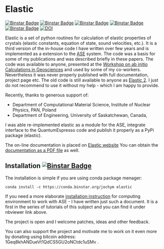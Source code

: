 Elastic
=======

[![Binstar Badge](https://binstar.org/jochym/elastic/badges/version.svg)](https://binstar.org/jochym/elastic)
[![Binstar Badge](https://binstar.org/jochym/elastic/badges/build.svg)](https://binstar.org/jochym/elastic/builds)
[![Binstar Badge](https://binstar.org/jochym/elastic/badges/downloads.svg)](https://binstar.org/jochym/elastic)
[![Binstar Badge](https://binstar.org/jochym/elastic/badges/license.svg)](https://binstar.org/jochym/elastic)
[![Binstar Badge](https://binstar.org/jochym/elastic/badges/installer/conda.svg)](https://conda.binstar.org/jochym)
[![DOI](https://zenodo.org/badge/doi/10.5281/zenodo.18759.svg)](http://dx.doi.org/10.5281/zenodo.18759)


Elastic is a set of python routines for calculation of elastic properties of 
crystals (elastic constants, equation of state, sound velocities, etc.). 
It is a third version of the in-house code I have 
written over few years and is implemented as a extension to the
[ASE](https://wiki.fysik.dtu.dk/ase/) system.
The code was a basis for some of my publications and was 
described briefly in these papers. The code was available to anyone, presented 
at the [Workshop on ab initio Calculations in Geosciences](http://wolf.ifj.edu.pl/workshop/work2008/)
and used by some of my co-workers. Nevertheless it was never properly published with
full documentation, project page etc. The old code is still available
to anyone as [Elastic 2](http://wolf.ifj.edu.pl/~jochym/elastic2/elastic2.tgz>).
I just do not recommend to use it without my help - which I am happy to provide.

Recently, thanks to generous support of:
* Department of Computational Material Science, Institute of Nuclear Physics, PAN, Poland
* Department of Engineering, University of Saskatchewan, Canada, 

I was able re-implemented elastic as a module for the 
ASE, integrate interface to the QuantumEspresso code and publish 
it properly as a PyPi package (elastic).

The on-line documentation is placed on [Elastic website](http://wolf.ifj.edu.pl/elastic/)
You can obtain the 
[documentation as a PDF file](http://wolf.ifj.edu.pl/~jochym/Elastic.pdf) 
as well.

Installation [![Binstar Badge](https://binstar.org/jochym/elastic/badges/installer/conda.svg)](https://conda.binstar.org/jochym)
-------------

The installation is simple if you are using conda package menager:

    conda install -c https://conda.binstar.org/jochym elastic

If you need a more elaborate 
[installation instruction](http://nbviewer.ipython.org/github/jochym/qe-doc/blob/master/Installation.ipynb) 
for computing environment to work with ASE - I have written just such a document.
It is a first in the series of tutorials of this subject and you can 
find it under nbviewer link above.

The project is open and I welcome patches, ideas and other feedback. 

You can also support the project and motivate me to work on it even more 
by donating using bitcoin address: 1Geq8khANDueVt1QdCS5GU2oNCtdc1uSMv .

